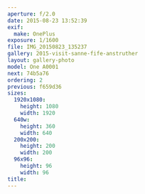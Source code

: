 ```yaml
---
aperture: f/2.0
date: 2015-08-23 13:52:39
exif:
  make: OnePlus
exposure: 1/1600
file: IMG_20150823_135237
gallery: 2015-visit-sanne-fife-anstruther
layout: gallery-photo
model: One A0001
next: 74b5a76
ordering: 2
previous: f659d36
sizes:
  1920x1080:
    height: 1080
    width: 1920
  640w:
    height: 360
    width: 640
  200x200:
    height: 200
    width: 200
  96x96:
    height: 96
    width: 96
title: 
---
```

